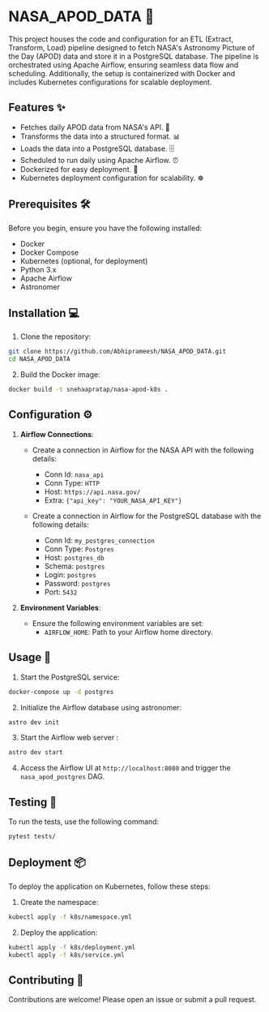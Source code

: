 # NASA_APOD_DATA 🚀


This project houses the code and configuration for an ETL (Extract, Transform, Load) pipeline designed to fetch NASA's Astronomy Picture of the Day (APOD) data and store it in a PostgreSQL database. The pipeline is orchestrated using Apache Airflow, ensuring seamless data flow and scheduling. Additionally, the setup is containerized with Docker and includes Kubernetes configurations for scalable deployment.


## Features ✨

- Fetches daily APOD data from NASA's API. 🌠
- Transforms the data into a structured format. 📊
- Loads the data into a PostgreSQL database. 🗄️
- Scheduled to run daily using Apache Airflow. ⏰
- Dockerized for easy deployment. 🐳
- Kubernetes deployment configuration for scalability. ☸️

## Prerequisites 🛠️

Before you begin, ensure you have the following installed:

- Docker
- Docker Compose
- Kubernetes (optional, for deployment)
- Python 3.x
- Apache Airflow
- Astronomer

## Installation 💻

1. Clone the repository:

```bash
git clone https://github.com/Abhiprameesh/NASA_APOD_DATA.git
cd NASA_APOD_DATA
```

2. Build the Docker image:

```bash
docker build -t snehaapratap/nasa-apod-k8s .
```

## Configuration ⚙️

1. **Airflow Connections**:
   - Create a connection in Airflow for the NASA API with the following details:
     - Conn Id: `nasa_api`
     - Conn Type: `HTTP`
     - Host: `https://api.nasa.gov/`
     - Extra: `{"api_key": "YOUR_NASA_API_KEY"}`

   - Create a connection in Airflow for the PostgreSQL database with the following details:
     - Conn Id: `my_postgres_connection`
     - Conn Type: `Postgres`
     - Host: `postgres_db`
     - Schema: `postgres`
     - Login: `postgres`
     - Password: `postgres`
     - Port: `5432`

2. **Environment Variables**:
   - Ensure the following environment variables are set:
     - `AIRFLOW_HOME`: Path to your Airflow home directory.

## Usage 🔧

1. Start the PostgreSQL service:

```bash
docker-compose up -d postgres
```

2. Initialize the Airflow database using astronomer:

```bash
astro dev init
```

3. Start the Airflow web server :

```bash
astro dev start

```

4. Access the Airflow UI at `http://localhost:8080` and trigger the `nasa_apod_postgres` DAG.

## Testing 🧪

To run the tests, use the following command:

```bash
pytest tests/
```

## Deployment 📦

To deploy the application on Kubernetes, follow these steps:

1. Create the namespace:

```bash
kubectl apply -f k8s/namespace.yml
```

2. Deploy the application:

```bash
kubectl apply -f k8s/deployment.yml
kubectl apply -f k8s/service.yml
```

## Contributing 🤝

Contributions are welcome! Please open an issue or submit a pull request.
